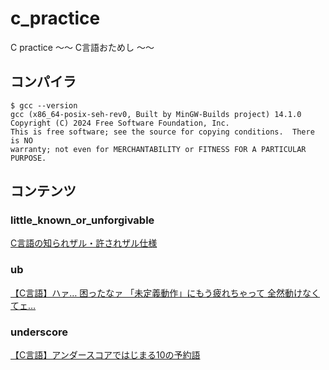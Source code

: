 # c_practice
C practice ～～ C言語おためし ～～

## コンパイラ

```
$ gcc --version
gcc (x86_64-posix-seh-rev0, Built by MinGW-Builds project) 14.1.0
Copyright (C) 2024 Free Software Foundation, Inc.
This is free software; see the source for copying conditions.  There is NO
warranty; not even for MERCHANTABILITY or FITNESS FOR A PARTICULAR PURPOSE.
```

## コンテンツ
### little_known_or_unforgivable
[C言語の知られザル・許されザル仕様](https://github.com/y-tetsu/c_practice/tree/main/little_known_or_unforgivable)

### ub
[【C言語】ハァ… 困ったなァ 「未定義動作」にもう疲れちゃって 全然動けなくてェ…](https://github.com/y-tetsu/c_practice/tree/main/ub)

### underscore
[【C言語】アンダースコアではじまる10の予約語](https://github.com/y-tetsu/c_practice/tree/main/underscore)
